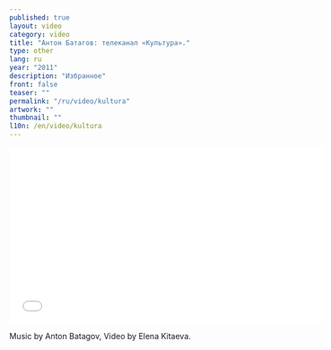 ```yaml
---
published: true
layout: video
category: video
title: "Антон Батагов: телеканал «Культура»."
type: other
lang: ru
year: "2011"
description: "Избранное"
front: false
teaser: ""
permalink: "/ru/video/kultura"
artwork: ""
thumbnail: ""
l10n: /en/video/kultura
---
```


<iframe width="560" height="315" src="//www.youtube.com/embed/5Q7Rs_HeFd4" frameborder="0" allowfullscreen></iframe>

Music by Anton Batagov, Video by Elena Kitaeva.